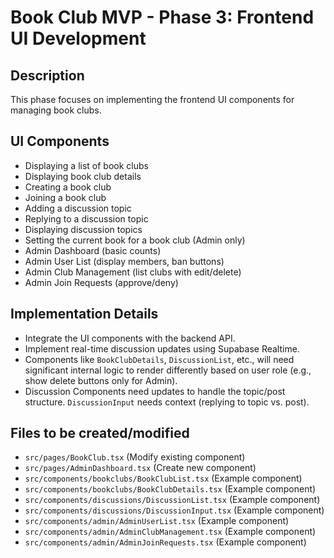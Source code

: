 # Book Club MVP - Phase 3: Frontend UI Development

## Description

This phase focuses on implementing the frontend UI components for managing book clubs.

## UI Components

-   Displaying a list of book clubs
-   Displaying book club details
-   Creating a book club
-   Joining a book club
-   Adding a discussion topic
-   Replying to a discussion topic
-   Displaying discussion topics
-   Setting the current book for a book club (Admin only)
-   Admin Dashboard (basic counts)
-   Admin User List (display members, ban buttons)
-   Admin Club Management (list clubs with edit/delete)
-   Admin Join Requests (approve/deny)

## Implementation Details

-   Integrate the UI components with the backend API.
-   Implement real-time discussion updates using Supabase Realtime.
-   Components like `BookClubDetails`, `DiscussionList`, etc., will need significant internal logic to render differently based on user role (e.g., show delete buttons only for Admin).
-   Discussion Components need updates to handle the topic/post structure. `DiscussionInput` needs context (replying to topic vs. post).

## Files to be created/modified

-   `src/pages/BookClub.tsx` (Modify existing component)
-   `src/pages/AdminDashboard.tsx` (Create new component)
-   `src/components/bookclubs/BookClubList.tsx` (Example component)
-   `src/components/bookclubs/BookClubDetails.tsx` (Example component)
-   `src/components/discussions/DiscussionList.tsx` (Example component)
-   `src/components/discussions/DiscussionInput.tsx` (Example component)
-   `src/components/admin/AdminUserList.tsx` (Example component)
-   `src/components/admin/AdminClubManagement.tsx` (Example component)
-   `src/components/admin/AdminJoinRequests.tsx` (Example component)